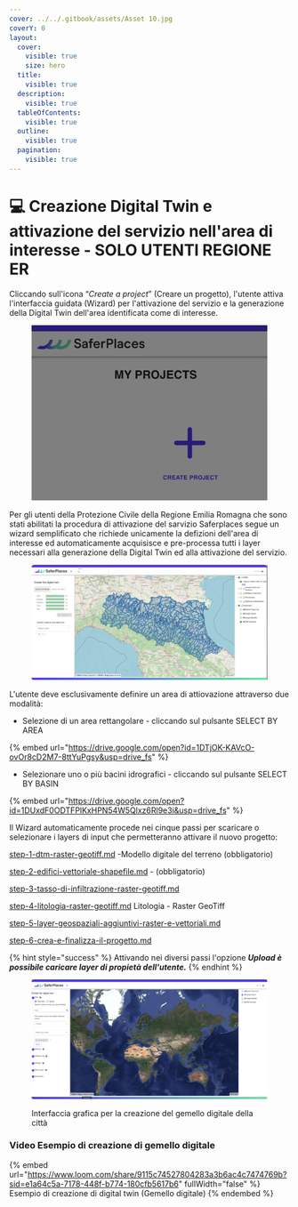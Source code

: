 ```yaml
---
cover: ../../.gitbook/assets/Asset 10.jpg
coverY: 0
layout:
  cover:
    visible: true
    size: hero
  title:
    visible: true
  description:
    visible: true
  tableOfContents:
    visible: true
  outline:
    visible: true
  pagination:
    visible: true
---
```


# 💻 Creazione Digital Twin e attivazione del servizio nell'area di interesse - SOLO UTENTI REGIONE ER

Cliccando sull'icona “_Create a project_” (Creare un progetto), l'utente attiva l'interfaccia guidata (Wizard) per l'attivazione del servizio e la generazione della Digital Twin dell'area identificata come di interesse.

<figure><img src="../../.gitbook/assets/Screenshot 2024-10-09 at 23.33.07.png" alt=""><figcaption></figcaption></figure>

Per gli utenti della Protezione Civile della Regione Emilia Romagna che sono stati abilitati la procedura di attivazione del sarvizio Saferplaces segue un wizard semplificato che richiede unicamente la defizioni dell'area di interesse ed automaticamente acquisisce e pre-processa tutti i layer necessari alla generazione della Digital Twin ed alla attivazione del servizio.

<figure><img src="../../.gitbook/assets/RER_attivazione.png" alt=""><figcaption></figcaption></figure>

L'utente deve esclusivamente definire un area di attiovazione attraverso due modalità:

* Selezione di un area rettangolare - cliccando sul pulsante SELECT BY AREA

{% embed url="https://drive.google.com/open?id=1DTjOK-KAVcO-ovOr8cD2M7-8ttYuPgsy&usp=drive_fs" %}

* Selezionare uno o più bacini idrografici - cliccando sul pulsante SELECT BY BASIN



{% embed url="https://drive.google.com/open?id=1DUxdF0ODTFPlKxHPN54W5Qlxz6Rl9e3i&usp=drive_fs" %}

Il Wizard automaticamente procede nei cinque passi per scaricare o selezionare  i layers di input che permetteranno attivare il nuovo progetto:



[step-1-dtm-raster-geotiff.md](../creazione-digital-twin-e-attivazione-del-servizio-nellarea-di-interesse/step-1-dtm-raster-geotiff.md "mention") -Modello digitale del terreno (obbligatorio)&#x20;

[step-2-edifici-vettoriale-shapefile.md](../creazione-digital-twin-e-attivazione-del-servizio-nellarea-di-interesse/step-2-edifici-vettoriale-shapefile.md "mention") -  (obbligatorio) &#x20;

[step-3-tasso-di-infiltrazione-raster-geotiff.md](../creazione-digital-twin-e-attivazione-del-servizio-nellarea-di-interesse/step-3-tasso-di-infiltrazione-raster-geotiff.md "mention")&#x20;

[step-4-litologia-raster-geotiff.md](../creazione-digital-twin-e-attivazione-del-servizio-nellarea-di-interesse/step-4-litologia-raster-geotiff.md "mention") Litologia - Raster GeoTiff

[step-5-layer-geospaziali-aggiuntivi-raster-e-vettoriali.md](../creazione-digital-twin-e-attivazione-del-servizio-nellarea-di-interesse/step-5-layer-geospaziali-aggiuntivi-raster-e-vettoriali.md "mention")&#x20;

[step-6-crea-e-finalizza-il-progetto.md](../creazione-digital-twin-e-attivazione-del-servizio-nellarea-di-interesse/step-6-crea-e-finalizza-il-progetto.md "mention")&#x20;

{% hint style="success" %}
Attivando nei diversi passi l'opzione  _**Upload è possibile caricare layer di propietà dell'utente.**_
{% endhint %}



&#x20;

<figure><img src="../../.gitbook/assets/Screenshot 2024-10-09 at 23.42.50.png" alt=""><figcaption><p>Interfaccia grafica per la creazione del gemello digitale della città</p></figcaption></figure>

### Video Esempio di creazione di gemello digitale&#x20;

{% embed url="https://www.loom.com/share/9115c74527804283a3b6ac4c7474769b?sid=e1a64c5a-7178-448f-b774-180cfb5617b6" fullWidth="false" %}
Esempio di creazione di digital twin (Gemello digitale)
{% endembed %}
